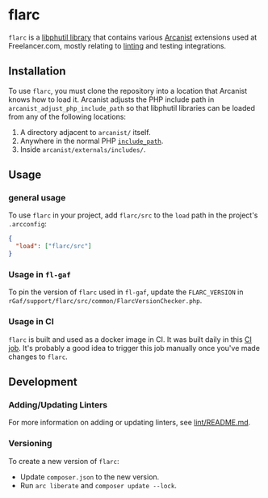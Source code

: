# flarc

`flarc` is a [libphutil library](https://secure.phabricator.com/book/phabcontrib/article/adding_new_classes/#creating-libraries) that contains various [Arcanist](https://secure.phabricator.com/book/phabricator/article/arcanist/) extensions used at Freelancer.com, mostly relating to [linting](https://secure.phabricator.com/book/phabricator/article/arcanist_extending_lint/) and testing integrations.

## Installation
To use `flarc`, you must clone the repository into a location that Arcanist knows how to load it. Arcanist adjusts the PHP include path in `arcanist_adjust_php_include_path` so that libphutil libraries can be loaded from any of the following locations:

  1. A directory adjacent to `arcanist/` itself.
  2. Anywhere in the normal PHP [`include_path`](https://www.php.net/manual/en/ini.core.php#ini.include-path).
  3. Inside `arcanist/externals/includes/`.

## Usage
### general usage
To use `flarc` in your project, add `flarc/src` to the `load` path in the project's `.arcconfig`:

```json
{
  "load": ["flarc/src"]
}
```

### Usage in `fl-gaf`
To pin the version of `flarc` used in `fl-gaf`, update the `FLARC_VERSION` in `rGaf/support/flarc/src/common/FlarcVersionChecker.php`.

### Usage in CI
`flarc` is built and used as a docker image in CI.
It was built daily in this [CI job](https://ci.tools.flnltd.com/job/Infrastructure/job/docker-arcanist/).
It's probably a good idea to trigger this job manually once you've made changes to `flarc`.

## Development
### Adding/Updating Linters
For more information on adding or updating linters, see [lint/README.md](src/lint/README.md).

### Versioning
To create a new version of `flarc`:
- Update `composer.json` to the new version.
- Run `arc liberate` and `composer update --lock`.
